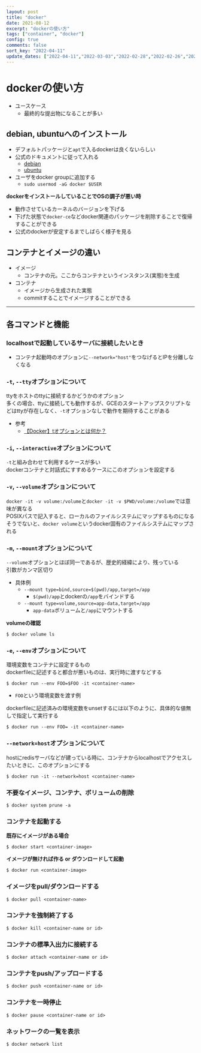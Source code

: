 ```yaml
---
layout: post
title: "docker"
date: 2021-08-12
excerpt: "dockerの使い方"
tags: ["container", "docker"]
config: true
comments: false
sort_key: "2022-04-11"
update_dates: ["2022-04-11","2022-03-03","2022-02-28","2022-02-26","2022-01-19","2021-11-29","2021-10-21","2021-10-18","2021-09-03","2021-08-20","2021-08-12"]
---
```


# dockerの使い方
 - ユースケース
   - 最終的な提出物になることが多い

## debian, ubuntuへのインストール
 - デフォルトパッケージと`apt`で入るdockerは良くないらしい
 - 公式のドキュメントに従って入れる
   - [debian](https://docs.docker.com/engine/install/debian/)
   - [ubuntu](https://docs.docker.com/engine/install/ubuntu/)
 - ユーザをdocker groupに追加する
   - `sudo usermod -aG docker $USER`

**dockerをインストールしていることでOSの調子が悪い時**  
 - 動作させているカーネルのバージョンを下げる
 - 下げた状態で`docker-ce`などdocker関連のパッケージを削除することで復帰することができる
 - 公式のdockerが安定するまでしばらく様子を見る

## コンテナとイメージの違い
 - イメージ
   - コンテナの元。ここからコンテナというインスタンス(実態)を生成
 - コンテナ
   - イメージから生成された実態
   - commitすることでイメージすることができる

---

## 各コマンドと機能

### localhostで起動しているサーバに接続したいとき
 - コンテナ起動時のオプションに`--network="host"`をつなげるとIPを分離しなくなる

### `-t`, `--tty`オプションについて
ttyをホストのttyに接続するかどうかのオプション    
多くの場合、ttyに接続しても動作するが、GCEのスタートアップスクリプトなどはttyが存在しなく、`-t`オプションなしで動作を期待することがある 

 - 参考
   - [【Docker】tオプションとは何か？](https://keymaso.com/programemory/docker/run-option-d/)

### `-i`, `--interactive`オプションについて
`-t`と組み合わせて利用するケースが多い  
dockerコンテナと対話式にすすめるケースにこのオプションを設定する  

### `-v`, `--volume`オプションについて
`docker -it -v volume:/volume`と`docker -it -v $PWD/volume:/volume`では意味が異なる  
POSIXパスで記入すると、ローカルのファイルシステムにマップするものになる  
そうでないと、`docker volume`というdocker固有のファイルシステムにマップされる  

### `-m`, `--mount`オプションについて
`--volume`オプションとほぼ同一であるが、歴史的経緯により、残っている  
引数がカンマ区切り  

 - 具体例
   - `--mount type=bind,source=$(pwd)/app,target=/app`
     - `$(pwd)/app`とdockerの`/app`をバインドする
   - `--mount type=volume,source=app-data,target=/app`
     - `app-data`ボリュームと`/app`にマウントする

**volumeの確認**  
```console
$ docker volume ls
```

### `-e`, `--env`オプションについて
環境変数をコンテナに設定するもの  
dockerfileに記述すると都合が悪いものは、実行時に渡すなどする  

```console
$ docker run --env FOO=$FOO -it <container-name>
```
 - `FOO`という環境変数を渡す例

dockerfileに記述済みの環境変数をunsetするには以下のように、具体的な値無しで指定して実行する
```console
$ docker run --env FOO= -it <container-name>
```

### `--network=host`オプションについて
hostにredisサーバなどが建っている時に、コンテナからlocalhostでアクセスしたいときに、このオプションにする  

```console
$ docker run -it --network=host <container-name>
```

### 不要なイメージ、コンテナ、ボリュームの削除

```console
$ docker system prune -a
```

### コンテナを起動する
 
**既存にイメージがある場合**  
```console
$ docker start <container-image>
```

**イメージが無ければ作る or  ダウンロードして起動**  
```console
$ docker run <container-image>
```

### イメージをpull/ダウンロードする

```console
$ docker pull <container-name>
```


### コンテナを強制終了する

```console
$ docker kill <container-name or id>
```

### コンテナの標準入出力に接続する

```console
$ docker attach <container-name or id>
```

### コンテナをpush/アップロードする

```console
$ docker push <container-name or id>
```

### コンテナを一時停止

```console
$ docker pause <container-name or id>
```

### ネットワークの一覧を表示

```console
$ docker network list
```

